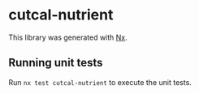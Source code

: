 # cutcal-nutrient

This library was generated with [Nx](https://nx.dev).

## Running unit tests

Run `nx test cutcal-nutrient` to execute the unit tests.
